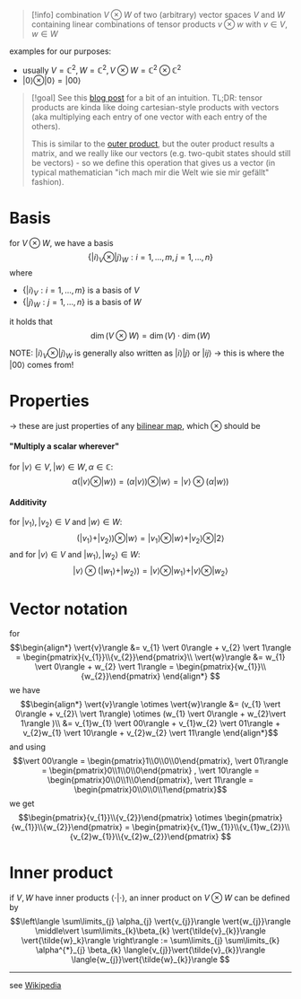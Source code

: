 >[!info] combination $V \otimes W$ of two (arbitrary) vector spaces $V$ and $W$ containing linear combinations of tensor products $v \otimes w$ with $v\in V, w \in W$

examples for our purposes:
- usually $V = \mathbb{C}^{2}, W = \mathbb{C}^{2}, V\otimes W = \mathbb{C}^{2} \otimes \mathbb{C}^{2}$
- $\vert 0\rangle \otimes \vert 0\rangle = \vert 00\rangle$

>[!goal] See this [blog post](https://www.math3ma.com/blog/the-tensor-product-demystified) for a bit of an intuition. 
>TL;DR: tensor products are kinda like doing cartesian-style products with vectors (aka multiplying each entry of one vector with each entry of the others).
>
>This is similar to the [outer product](https://en.wikipedia.org/wiki/Outer_product), but the outer product results a matrix, and we really like our vectors (e.g. two-qubit states should still be vectors) - so we define this operation that gives us a vector (in typical mathematician "ich mach mir die Welt wie sie mir gefällt" fashion).

# Basis

for $V\otimes W$, we have a basis $$\{\vert{i}\rangle_{V} \otimes \vert{j}\rangle_{W}:i=1, \dots, m, j=1, \dots, n\}$$where
- $\{\vert{i}\rangle_{V} : i = 1,\dots, m\}$ is a basis of $V$
- $\{\vert{j}\rangle_{W} : j = 1,\dots, n\}$ is a basis of $W$

it holds that $$\dim(V \otimes W) = \dim(V) \cdot \dim(W)$$

NOTE: $\vert{i}\rangle_{V} \otimes \vert{j}\rangle_{W}$ is generally also written as $\vert{i}\rangle \vert{j}\rangle$ or $\vert{ij}\rangle$ -> this is where the $\vert 00\rangle$ comes from!

# Properties
-> these are just properties of any [bilinear map](https://en.wikipedia.org/wiki/Bilinear_map), which $\otimes$ should be

#### "Multiply a scalar wherever"

for $\vert{v}\rangle\in V, \vert{w}\rangle\in W, \alpha \in \mathbb{C}$: $$\alpha(\vert{v}\rangle\otimes \vert{w}\rangle) = (\alpha \vert{v}\rangle)\otimes \vert{w}\rangle = \vert{v}\rangle \otimes (\alpha \vert{w}\rangle)$$
#### Additivity

for $\vert{v_1}\rangle, \vert{v_2}\rangle \in V$ and $\vert{w}\rangle \in W$: $$(\vert{v_{1}}\rangle + \vert{v_{2}}\rangle) \otimes \vert{w}\rangle = \vert{v_{1}\rangle}\otimes \vert{w}\rangle + \vert{v_2}\rangle \otimes \vert{2}\rangle$$
and for $\vert{v}\rangle\in V$ and $\vert{w_{1}}\rangle, \vert{w_{2}}\rangle \in W$: $$\vert{v}\rangle \otimes (\vert{w_{1}}\rangle + \vert{w_{2}}\rangle) = \vert{v\rangle}\otimes \vert{w_{1}}\rangle + \vert{v}\rangle \otimes \vert{w_{2}}\rangle $$

# Vector notation

for $$\begin{align*}
\vert{v}\rangle &= v_{1} \vert 0\rangle + v_{2} \vert 1\rangle = \begin{pmatrix}{v_{1}}\\{v_{2}}\end{pmatrix}\\
\vert{w}\rangle &= w_{1} \vert 0\rangle + w_{2} \vert 1\rangle = \begin{pmatrix}{w_{1}}\\{w_{2}}\end{pmatrix}
\end{align*} $$we have $$\begin{align*}
\vert{v}\rangle \otimes \vert{w}\rangle &= (v_{1} \vert 0\rangle + v_{2}\ \vert 1\rangle) \otimes (w_{1} \vert 0\rangle + w_{2}\vert 1\rangle )\\
&= v_{1}w_{1} \vert 00\rangle + v_{1}w_{2} \vert 01\rangle + v_{2}w_{1} \vert 10\rangle + v_{2}w_{2} \vert 11\rangle 
\end{align*}$$
and using $$\vert 00\rangle = \begin{pmatrix}1\\0\\0\\0\end{pmatrix}, \vert 01\rangle = \begin{pmatrix}0\\1\\0\\0\end{pmatrix} , \vert 10\rangle = \begin{pmatrix}0\\0\\1\\0\end{pmatrix}, \vert 11\rangle = \begin{pmatrix}0\\0\\0\\1\end{pmatrix}$$we get $$\begin{pmatrix}{v_{1}}\\{v_{2}}\end{pmatrix} \otimes \begin{pmatrix}{w_{1}}\\{w_{2}}\end{pmatrix} = \begin{pmatrix}{v_{1}w_{1}}\\{v_{1}w_{2}}\\{v_{2}w_{1}}\\{v_{2}w_{2}}\end{pmatrix} $$
# Inner product

if $V, W$ have inner products $\langle{\cdot}\vert \cdot \rangle$, an inner product on $V \otimes W$ can be defined by $$\left\langle \sum\limits_{j} \alpha_{j} \vert{v_{j}}\rangle \vert{w_{j}}\rangle \middle\vert \sum\limits_{k}\beta_{k} \vert{\tilde{v}_{k}}\rangle \vert{\tilde{w}_k}\rangle \right\rangle := \sum\limits_{j} \sum\limits_{k} \alpha^{*}_{j} \beta_{k} \langle{v_{j}}\vert{\tilde{v}_{k}}\rangle \langle{w_{j}}\vert{\tilde{w}_{k}}\rangle $$


----

see [Wikipedia](https://en.wikipedia.org/wiki/Tensor_product)